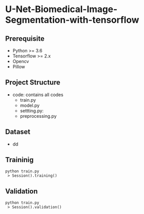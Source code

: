 # U-Net-Biomedical-Image-Segmentation-with-tensorflow

## Prerequisite </br>
 * Python >= 3.6</br>
 * Tensorflow >= 2.x</br>
 * Opencv</br>
 * Pillow</br>

## Project Structure </br>
 * code: contains all codes
   * train.py
   * model.py
   * settting.py: 
   * preprocessing.py

## Dataset </br>
 * dd

## Traininig </br>
```
python train.py
 > Session().training()
```

## Validation
```
python train.py
 > Session().validation()
```
